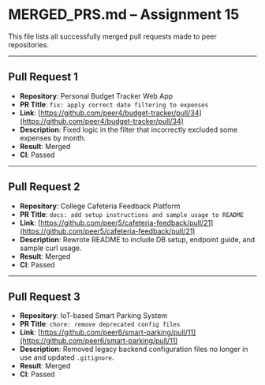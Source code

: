 #  MERGED_PRS.md – Assignment 15

This file lists all successfully merged pull requests made to peer repositories.

---

##  Pull Request 1
- **Repository**: Personal Budget Tracker Web App
- **PR Title**: `fix: apply correct date filtering to expenses`
- **Link**: [https://github.com/peer4/budget-tracker/pull/34](https://github.com/peer4/budget-tracker/pull/34)
- **Description**: Fixed logic in the filter that incorrectly excluded some expenses by month.
- **Result**: Merged 
- **CI**: Passed 

---

##  Pull Request 2
- **Repository**: College Cafeteria Feedback Platform
- **PR Title**: `docs: add setup instructions and sample usage to README`
- **Link**: [https://github.com/peer5/cafeteria-feedback/pull/21](https://github.com/peer5/cafeteria-feedback/pull/21)
- **Description**: Rewrote README to include DB setup, endpoint guide, and sample curl usage.
- **Result**: Merged 
- **CI**: Passed 

---

##  Pull Request 3
- **Repository**: IoT-based Smart Parking System
- **PR Title**: `chore: remove deprecated config files`
- **Link**: [https://github.com/peer6/smart-parking/pull/11](https://github.com/peer6/smart-parking/pull/11)
- **Description**: Removed legacy backend configuration files no longer in use and updated `.gitignore`.
- **Result**: Merged
- **CI**: Passed 

